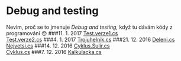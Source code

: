 # Debug and testing
Nevím, proč se to jmenuje *Debug and testing,* když tu dávám kódy z programování :hushed:
###11. 1. 2017
[Test.verze1.cs](CSharp/Test.verze1.cs)<br>
[Test.verze2.cs](CSharp/Test.verze2.cs)
###4. 1. 2017
[Trojuhelnik.cs](CSharp/Trojuhelnik.cs)
###21. 12. 2016
[Deleni.cs](CSharp/Deleni.cs)<br>
[Nejvetsi.cs](CSharp/Nejvetsi.cs)
###14. 12. 2016
[Cyklus.Sulir.cs](CSharp/Cyklus.Sulir.cs)<br>
[Cyklus.cs](CSharp/Cyklus.cs)
###7. 12. 2016
[Kalkulacka.cs](CSharp/Kalkulacka.cs)

